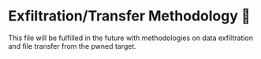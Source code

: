 # Exfiltration/Transfer Methodology 🚁
This file will be fulfilled in the future with methodologies on data exfiltration and file transfer from the pwned target.